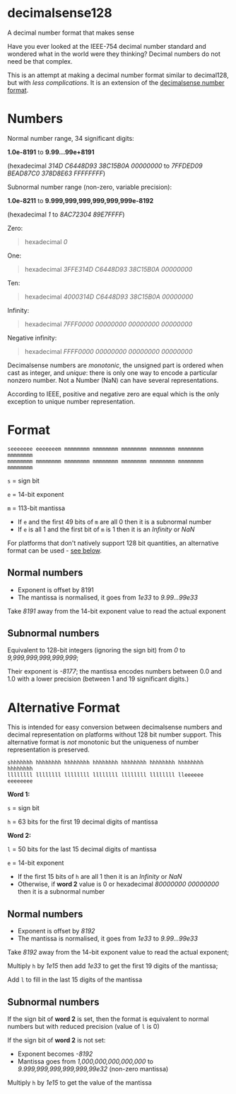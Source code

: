 # decimalsense128
A decimal number format that makes sense

Have you ever looked at the IEEE-754 decimal number standard and wondered what in the world were they thinking?
Decimal numbers do not need be that complex.

This is an attempt at making a decimal number format similar to decimal128, but with _less complications_. It is an extension of the [decimalsense number format](https://github.com/jido/decimalsense).

Numbers
=======

Normal number range, 34 significant digits:

**1.0e-8191** to **9.99...99e+8191**

(hexadecimal _314D C6448D93 38C15B0A 00000000_ to _7FFDED09 BEAD87C0 378D8E63 FFFFFFFF_)

Subnormal number range (non-zero, variable precision):

**1.0e-8211** to **9.999,999,999,999,999,999e-8192**

(hexadecimal _1_ to _8AC72304 89E7FFFF_)

Zero:

> hexadecimal _0_

One:

> hexadecimal _3FFE314D C6448D93 38C15B0A 00000000_

Ten:

> hexadecimal _4000314D C6448D93 38C15B0A 00000000_

Infinity:

> hexadecimal _7FFF0000 00000000 00000000 00000000_

Negative infinity:

> hexadecimal _FFFF0000 00000000 00000000 00000000_

Decimalsense numbers are _monotonic_, the unsigned part is ordered when cast as integer, and _unique_: 
there is only one way to encode a particular nonzero number.
Not a Number (NaN) can have several representations.

According to IEEE, positive and negative zero are equal which is the only exception to unique number representation.

Format
======

~~~
seeeeeee eeeeeeem mmmmmmmm mmmmmmmm mmmmmmmm mmmmmmmm mmmmmmmm mmmmmmmm
mmmmmmmm mmmmmmmm mmmmmmmm mmmmmmmm mmmmmmmm mmmmmmmm mmmmmmmm mmmmmmmm
~~~

   `s` = sign bit
   
   `e` = 14-bit exponent
   
   `m` = 113-bit mantissa

 * If `e` and the first 49 bits of `m` are all 0 then it is a subnormal number
 * If `e` is all 1 and the first bit of `m` is 1 then it is an _Infinity_ or _NaN_

For platforms that don't natively support 128 bit quantities, an alternative format can be used - [see below](#alternative-format).

Normal numbers
--------------

 * Exponent is offset by 8191
 * The mantissa is normalised, it goes from _1e33_ to _9.99...99e33_

Take _8191_ away from the 14-bit exponent value to read the actual exponent

Subnormal numbers
-----------------

Equivalent to 128-bit integers (ignoring the sign bit) from _0_ to _9,999,999,999,999,999_;

Their exponent is _-8177_; the mantissa encodes numbers between 0.0 and 1.0 with a lower precision (between 1 and 19 significant digits.)

Alternative Format
==================

This is intended for easy conversion between decimalsense numbers and decimal representation on platforms without 128 bit number support.
This alternative format is _not_ monotonic but the uniqueness of number representation is preserved.

~~~
shhhhhhh hhhhhhhh hhhhhhhh hhhhhhhh hhhhhhhh hhhhhhhh hhhhhhhh hhhhhhhh
llllllll llllllll llllllll llllllll llllllll llllllll lleeeeee eeeeeeee
~~~

**Word 1:**

   `s` = sign bit
   
   `h` = 63 bits for the first 19 decimal digits of mantissa

**Word 2:**

   `l` = 50 bits for the last 15 decimal digits of mantissa
   
   `e` = 14-bit exponent

* If the first 15 bits of `h` are all 1 then it is an _Infinity_ or _NaN_
* Otherwise, if **word 2** value is 0 or hexadecimal _80000000 00000000_ then it is a subnormal number

Normal numbers
--------------

 * Exponent is offset by _8192_
 * The mantissa is normalised, it goes from _1e33_ to _9.99...99e33_

Take _8192_ away from the 14-bit exponent value to read the actual exponent;

Multiply `h` by _1e15_ then add _1e33_ to get the first 19 digits of the mantissa;

Add `l` to fill in the last 15 digits of the mantissa

Subnormal numbers
-----------------

If the sign bit of **word 2** is set, then the format is equivalent to normal numbers but with reduced precision (value of `l` is 0)

If the sign bit of **word 2** is not set:

 * Exponent becomes _-8192_
 * Mantissa goes from _1,000,000,000,000,000_ to _9.999,999,999,999,999,99e32_ (non-zero mantissa)
 
Multiply `h` by _1e15_ to get the value of the mantissa

